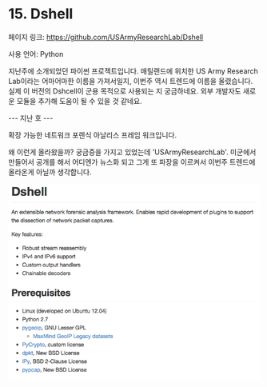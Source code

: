 # 15. Dshell

페이지 링크: https://github.com/USArmyResearchLab/Dshell

사용 언어: Python

지난주에 소개되었던 파이썬 프로젝트입니다.
매릴랜드에 위치한 US Army Research Lab이라는 어마어마한 이름을 가져서일지, 이번주 역시 트렌드에 이름을 올렸습니다.
실제 이 버전의 Dshcell이 군용 목적으로 사용되는 지 궁금하네요. 외부 개발자도 새로운 모듈을 추가해 도움이 될 수 있을 것 같네요.

--- 지난 호 ---

확장 가능한 네트워크 포렌식 아날리스 프레임 워크입니다.

왜 이런게 올라왔을까? 궁금증을 가지고 있었는데 'USArmyResearchLab'. 미군에서 만들어서 공개를 해서 어디엔가 뉴스화 되고 그게 또 파장을 이르켜서 이번주 트렌드에 올라온게 아닐까 생각합니다.

![이미지](../img/002$01.png)
